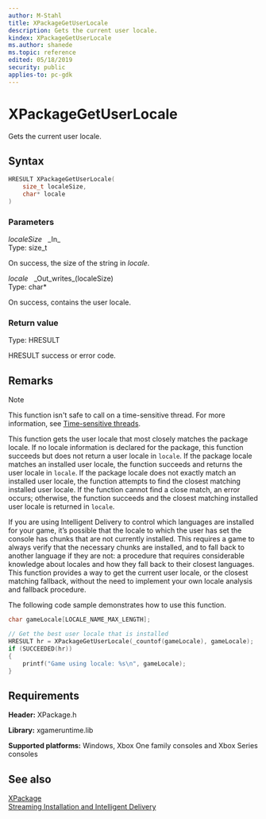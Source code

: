 ```yaml
---
author: M-Stahl
title: XPackageGetUserLocale
description: Gets the current user locale.
kindex: XPackageGetUserLocale
ms.author: shanede
ms.topic: reference
edited: 05/18/2019
security: public
applies-to: pc-gdk
---
```


# XPackageGetUserLocale  

Gets the current user locale.  
  
<a id="syntaxSection"></a>
  
## Syntax
  
```cpp
HRESULT XPackageGetUserLocale(
    size_t localeSize,
    char* locale
)  
```  
  
<a id="parametersSection"></a>
  
### Parameters
  
*localeSize* &nbsp;&nbsp;\_In\_  
Type: size_t  
  
On success, the size of the string in *locale*.  
  
*locale* &nbsp;&nbsp;\_Out\_writes\_(localeSize)  
Type: char\*  
  
On success, contains the user locale.  
  
<a id="retvalSection"></a>
  
### Return value
  
Type: HRESULT  
  
HRESULT success or error code.  
  
<a id="remarksSection"></a>
  
## Remarks
  > [!NOTE]
> This function isn't safe to call on a time-sensitive thread. For more information, see [Time-sensitive threads](../../../../system/overviews/time-sensitive-threads.md).  
  
This function gets the user locale that most closely matches the package locale. If no locale information is declared for the package, this function succeeds but does not return a user locale in `locale`. If the package locale matches an installed user locale, the function succeeds and returns the user locale in `locale`. If the package locale does not exactly match an installed user locale, the function attempts to find the closest matching installed user locale. If the function cannot find a close match, an error occurs; otherwise, the function succeeds and the closest matching installed user locale is returned in `locale`.  
  
If you are using Intelligent Delivery to control which languages are installed for your game, it’s possible that the locale to which the user has set the console has chunks that are not currently installed. This requires a game to always verify that the necessary chunks are installed, and to fall back to another language if they are not: a procedure that requires considerable knowledge about locales and how they fall back to their closest languages. This function provides a way to get the current user locale, or the closest matching fallback, without the need to implement your own locale analysis and fallback procedure.  
  
The following code sample demonstrates how to use this function.  
  
```cpp
char gameLocale[LOCALE_NAME_MAX_LENGTH];

// Get the best user locale that is installed
HRESULT hr = XPackageGetUserLocale(_countof(gameLocale), gameLocale);
if (SUCCEEDED(hr))
{
    printf("Game using locale: %s\n", gameLocale);
}
```  
  
<a id="requirementsSection"></a>
  
## Requirements
  
**Header:** XPackage.h  
  
**Library:** xgameruntime.lib  
  
**Supported platforms:** Windows, Xbox One family consoles and Xbox Series consoles  
  
<a id="seealsoSection"></a>
  
## See also
  
[XPackage](../xpackage_members.md)  
[Streaming Installation and Intelligent Delivery](../../../../packaging/overviews/streaming_install-intelligent_delivery.md)  
  